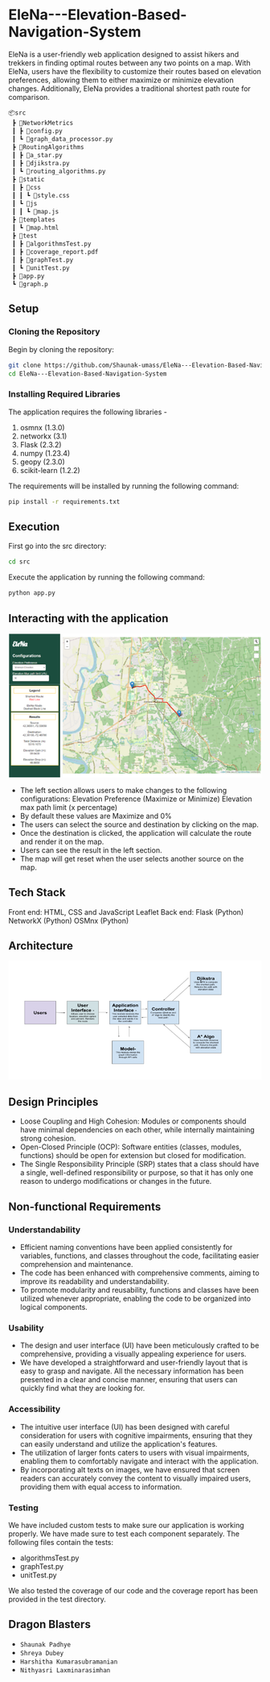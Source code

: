 # EleNa---Elevation-Based-Navigation-System

EleNa is a user-friendly web application designed to assist hikers and trekkers in finding optimal routes between any two points on a map. With EleNa, users have the flexibility to customize their routes based on elevation preferences, allowing them to either maximize or minimize elevation changes. Additionally, EleNa provides a traditional shortest path route for comparison.

```
📦src
 ┣ 📂NetworkMetrics
 ┃ ┣ 📜config.py
 ┃ ┗ 📜graph_data_processor.py
 ┣ 📂RoutingAlgorithms
 ┃ ┣ 📜a_star.py
 ┃ ┣ 📜djikstra.py
 ┃ ┗ 📜routing_algorithms.py
 ┣ 📂static
 ┃ ┣ 📂css
 ┃ ┃ ┗ 📜style.css
 ┃ ┗ 📂js
 ┃ ┃ ┗ 📜map.js
 ┣ 📂templates
 ┃ ┗ 📜map.html
 ┣ 📂test
 ┃ ┣ 📜algorithmsTest.py
 ┃ ┣ 📜coverage_report.pdf
 ┃ ┣ 📜graphTest.py
 ┃ ┗ 📜unitTest.py
 ┣ 📜app.py
 ┗ 📜graph.p 
 ```
 
## Setup

### Cloning the Repository

Begin by cloning the repository:
```bash
git clone https://github.com/Shaunak-umass/EleNa---Elevation-Based-Navigation-System.git
cd EleNa---Elevation-Based-Navigation-System
```


### Installing Required Libraries

The application requires the following libraries -
1. osmnx (1.3.0)
2. networkx (3.1)
3. Flask (2.3.2)
4. numpy (1.23.4)
5. geopy (2.3.0)
6. scikit-learn (1.2.2)

The requirements will be installed by running the following command:
```bash
pip install -r requirements.txt
```

## Execution

First go into the src directory:
```bash
cd src
```

Execute the application by running the following command:
```bash
python app.py
```

## Interacting with the application

![EleNa Interface](home_page.png)

- The left section allows users to make changes to the following configurations:
       Elevation Preference (Maximize or Minimize)
       Elevation max path limit (x percentage)
- By default these values are Maximize and 0%
- The users can select the source and destination by clicking on the map.
- Once the destination is clicked, the application will calculate the route and render it on the map.
- Users can see the result in the left section.
- The map will get reset when the user selects another source on the map.

## Tech Stack

Front end:
   HTML, CSS and JavaScript
   Leaflet
Back end:
   Flask (Python)
   NetworkX (Python)
   OSMnx (Python)

## Architecture

![Architecture Diagram](architecture.png)

## Design Principles

- Loose Coupling and High Cohesion: Modules or components should have minimal dependencies on each other, while internally maintaining strong cohesion.
- Open-Closed Principle (OCP): Software entities (classes, modules, functions) should be open for extension but closed for modification.
- The Single Responsibility Principle (SRP) states that a class should have a single, well-defined responsibility or purpose, so that it has only one reason to undergo modifications or changes in the future.

## Non-functional Requirements

### Understandability
- Efficient naming conventions have been applied consistently for variables, functions, and classes throughout the code, facilitating easier comprehension and maintenance.
- The code has been enhanced with comprehensive comments, aiming to improve its readability and understandability.
- To promote modularity and reusability, functions and classes have been utilized whenever appropriate, enabling the code to be organized into logical components.

### Usability
- The design and user interface (UI) have been meticulously crafted to be comprehensive, providing a visually appealing experience for users.
- We have developed a straightforward and user-friendly layout that is easy to grasp and navigate. All the necessary information has been presented in a clear and concise manner, ensuring that users can quickly find what they are looking for.

### Accessibility
- The intuitive user interface (UI) has been designed with careful consideration for users with cognitive impairments, ensuring that they can easily understand and utilize the application's features.
- The utilization of larger fonts caters to users with visual impairments, enabling them to comfortably navigate and interact with the application.
- By incorporating alt texts on images, we have ensured that screen readers can accurately convey the content to visually impaired users, providing them with equal access to information.

### Testing
We have included custom tests to make sure our application is working properly. We have made sure to test each component separately.
The following files contain the tests:
- algorithmsTest.py
- graphTest.py
- unitTest.py

We also tested the coverage of our code and the coverage report has been provided in the test directory.

## Dragon Blasters

- `Shaunak Padhye`
- `Shreya Dubey`
- `Harshitha Kumarasubramanian`
- `Nithyasri Laxminarasimhan`
